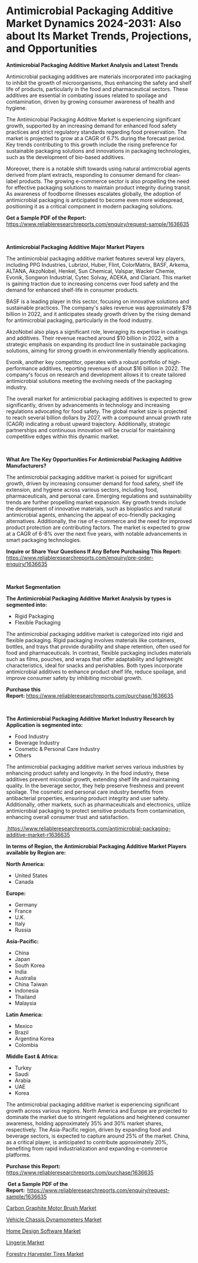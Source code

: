 <p><h1>Antimicrobial Packaging Additive Market Dynamics 2024-2031: Also about Its Market Trends, Projections, and Opportunities</h1></p><p><strong>Antimicrobial Packaging Additive Market Analysis and Latest Trends</strong></p>
<p><p>Antimicrobial packaging additives are materials incorporated into packaging to inhibit the growth of microorganisms, thus enhancing the safety and shelf life of products, particularly in the food and pharmaceutical sectors. These additives are essential in combating issues related to spoilage and contamination, driven by growing consumer awareness of health and hygiene.</p><p>The Antimicrobial Packaging Additive Market is experiencing significant growth, supported by an increasing demand for enhanced food safety practices and strict regulatory standards regarding food preservation. The market is projected to grow at a CAGR of 6.7% during the forecast period. Key trends contributing to this growth include the rising preference for sustainable packaging solutions and innovations in packaging technologies, such as the development of bio-based additives.</p><p>Moreover, there is a notable shift towards using natural antimicrobial agents derived from plant extracts, responding to consumer demand for clean-label products. The growing e-commerce sector is also propelling the need for effective packaging solutions to maintain product integrity during transit. As awareness of foodborne illnesses escalates globally, the adoption of antimicrobial packaging is anticipated to become even more widespread, positioning it as a critical component in modern packaging solutions.</p></p>
<p><strong>Get a Sample PDF of the Report:&nbsp;</strong> <a href="https://www.reliableresearchreports.com/enquiry/request-sample/1636635">https://www.reliableresearchreports.com/enquiry/request-sample/1636635</a></p>
<p>&nbsp;</p>
<p><strong>Antimicrobial Packaging Additive Major Market Players</strong></p>
<p><p>The antimicrobial packaging additive market features several key players, including PPG Industries, Lubrizol, Huber, Flint, ColorMatrix, BASF, Arkema, ALTANA, AkzoNobel, Henkel, Sun Chemical, Valspar, Wacker Chemie, Evonik, Songwon Industrial, Cytec Solvay, ADEKA, and Clariant. This market is gaining traction due to increasing concerns over food safety and the demand for enhanced shelf-life in consumer products.</p><p>BASF is a leading player in this sector, focusing on innovative solutions and sustainable practices. The company's sales revenue was approximately $78 billion in 2022, and it anticipates steady growth driven by the rising demand for antimicrobial packaging, particularly in the food industry.</p><p>AkzoNobel also plays a significant role, leveraging its expertise in coatings and additives. Their revenue reached around $10 billion in 2022, with a strategic emphasis on expanding its product line in sustainable packaging solutions, aiming for strong growth in environmentally friendly applications.</p><p>Evonik, another key competitor, operates with a robust portfolio of high-performance additives, reporting revenues of about $16 billion in 2022. The company's focus on research and development allows it to create tailored antimicrobial solutions meeting the evolving needs of the packaging industry. </p><p>The overall market for antimicrobial packaging additives is expected to grow significantly, driven by advancements in technology and increasing regulations advocating for food safety. The global market size is projected to reach several billion dollars by 2027, with a compound annual growth rate (CAGR) indicating a robust upward trajectory. Additionally, strategic partnerships and continuous innovation will be crucial for maintaining competitive edges within this dynamic market.</p></p>
<p>&nbsp;</p>
<p><strong>What Are The Key Opportunities For Antimicrobial Packaging Additive Manufacturers?</strong></p>
<p><p>The antimicrobial packaging additive market is poised for significant growth, driven by increasing consumer demand for food safety, shelf life extension, and hygiene across various sectors, including food, pharmaceuticals, and personal care. Emerging regulations and sustainability trends are further propelling market expansion. Key growth trends include the development of innovative materials, such as bioplastics and natural antimicrobial agents, enhancing the appeal of eco-friendly packaging alternatives. Additionally, the rise of e-commerce and the need for improved product protection are contributing factors. The market is expected to grow at a CAGR of 6-8% over the next five years, with notable advancements in smart packaging technologies.</p></p>
<p><strong>Inquire or Share Your Questions If Any Before Purchasing This Report:</strong> <a href="https://www.reliableresearchreports.com/enquiry/pre-order-enquiry/1636635">https://www.reliableresearchreports.com/enquiry/pre-order-enquiry/1636635</a></p>
<p>&nbsp;</p>
<p><strong>Market Segmentation</strong></p>
<p><strong>The Antimicrobial Packaging Additive Market Analysis by types is segmented into:</strong></p>
<p><ul><li>Rigid Packaging</li><li>Flexible Packaging</li></ul></p>
<p><p>The antimicrobial packaging additive market is categorized into rigid and flexible packaging. Rigid packaging involves materials like containers, bottles, and trays that provide durability and shape retention, often used for food and pharmaceuticals. In contrast, flexible packaging includes materials such as films, pouches, and wraps that offer adaptability and lightweight characteristics, ideal for snacks and perishables. Both types incorporate antimicrobial additives to enhance product shelf life, reduce spoilage, and improve consumer safety by inhibiting microbial growth.</p></p>
<p><strong>Purchase this Report:&nbsp;</strong><a href="https://www.reliableresearchreports.com/purchase/1636635">https://www.reliableresearchreports.com/purchase/1636635</a></p>
<p>&nbsp;</p>
<p><strong>The Antimicrobial Packaging Additive Market Industry Research by Application is segmented into:</strong></p>
<p><ul><li>Food Industry</li><li>Beverage Industry</li><li>Cosmetic & Personal Care Industry</li><li>Others</li></ul></p>
<p><p>The antimicrobial packaging additive market serves various industries by enhancing product safety and longevity. In the food industry, these additives prevent microbial growth, extending shelf life and maintaining quality. In the beverage sector, they help preserve freshness and prevent spoilage. The cosmetic and personal care industry benefits from antibacterial properties, ensuring product integrity and user safety. Additionally, other markets, such as pharmaceuticals and electronics, utilize antimicrobial packaging to protect sensitive products from contamination, enhancing overall consumer trust and satisfaction.</p></p>
<p><a href="https://www.reliableresearchreports.com/antimicrobial-packaging-additive-market-r1636635">&nbsp;https://www.reliableresearchreports.com/antimicrobial-packaging-additive-market-r1636635</a></p>
<p><strong>In terms of Region, the Antimicrobial Packaging Additive Market Players available by Region are:</strong></p>
<p>
    <p> <strong> North America: </strong>
        <ul>
            <li>United States</li>
            <li>Canada</li>
        </ul>
        </p> 
    <p> <strong> Europe: </strong>
        <ul>
            <li>Germany</li>
            <li>France</li>
            <li>U.K.</li>
            <li>Italy</li>
            <li>Russia</li>
        </ul>
        </p> 
    <p> <strong> Asia-Pacific: </strong>
        <ul>
            <li>China</li>
            <li>Japan</li>
            <li>South Korea</li>
            <li>India</li>
            <li>Australia</li>
            <li>China Taiwan</li>
            <li>Indonesia</li>
            <li>Thailand</li>
            <li>Malaysia</li>
        </ul>
        </p> 
    <p> <strong> Latin America: </strong>
        <ul>
            <li>Mexico</li>
            <li>Brazil</li>
            <li>Argentina Korea</li>
            <li>Colombia</li>
        </ul>
        </p> 
    <p> <strong> Middle East & Africa: </strong>
        <ul>
            <li>Turkey</li>
            <li>Saudi</li>
            <li>Arabia</li>
            <li>UAE</li>
            <li>Korea</li>
        </ul>
    </p>
    </p>
<p><p>The antimicrobial packaging additive market is experiencing significant growth across various regions. North America and Europe are projected to dominate the market due to stringent regulations and heightened consumer awareness, holding approximately 35% and 30% market shares, respectively. The Asia-Pacific region, driven by expanding food and beverage sectors, is expected to capture around 25% of the market. China, as a critical player, is anticipated to contribute approximately 20%, benefiting from rapid industrialization and expanding e-commerce platforms.</p></p>
<p><strong>Purchase this Report: </strong><a href="https://www.reliableresearchreports.com/purchase/1636635">https://www.reliableresearchreports.com/purchase/1636635</a></p>
<p>&nbsp;<strong>Get a Sample PDF of the Report:&nbsp;&nbsp;</strong><a href="https://www.reliableresearchreports.com/enquiry/request-sample/1636635">https://www.reliableresearchreports.com/enquiry/request-sample/1636635</a></p>
<p><strong></strong></p>
<p><p><a href="https://medium.com/@kaw0990htdhr22/how-regional-and-global-trends-are-shaping-the-carbon-graphite-motor-brush-market-for-the-year-ad268021fa41">Carbon Graphite Motor Brush Market</a></p><p><a href="https://medium.com/@kaw0990htdhr22/exploring-vehicle-chassis-dynamometers-market-dynamics-revenue-analysis-and-growth-projections-in-06d100c79817">Vehicle Chassis Dynamometers Market</a></p><p><a href="https://www.linkedin.com/pulse/pioneering-growth-analyzing-global-home-design-software-market-kbrjf">Home Design Software Market</a></p><p><a href="https://issuu.com/reportprime-2/docs/lingerie-market-size-2030.pptx_97d0326210daf5">Lingerie Market</a></p><p><a href="https://github.com/FosterFahey91/Market-Research-Report-List-1/blob/main/forestry-harvester-tires-market.md">Forestry Harvester Tires Market</a></p></p>